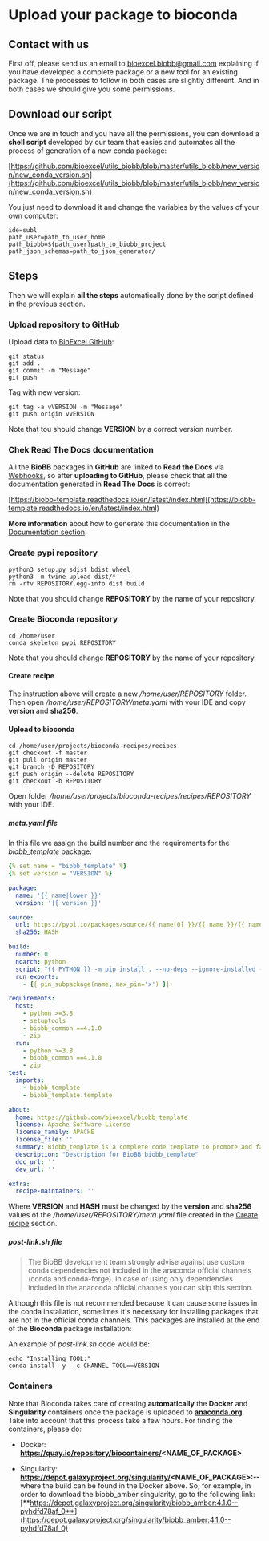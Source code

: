 # Upload your package to bioconda

## Contact with us

First off, please send us an email to [bioexcel.biobb@gmail.com](mailto:bioexcel.biobb@gmail.com) explaining if you have developed a complete package or a new tool for an existing package. The processes to follow in both cases are slightly different. And in both cases we should give you some permissions.

## Download our script

Once we are in touch and you have all the permissions, you can download a **shell script** developed by our team that easies and automates all the process of generation of a new conda package:

[https://github.com/bioexcel/utils_biobb/blob/master/utils_biobb/new_version/new_conda_version.sh](https://github.com/bioexcel/utils_biobb/blob/master/utils_biobb/new_version/new_conda_version.sh)

You just need to download it and change the variables by the values of your own computer:

```Shell
ide=subl
path_user=path_to_user_home
path_biobb=${path_user}path_to_biobb_project
path_json_schemas=path_to_json_generator/
```

## Steps

Then we will explain **all the steps** automatically done by the script defined in the previous section.

### Upload repository to GitHub

Upload data to [BioExcel GitHub](https://github.com/bioexcel):

```Shell
git status
git add . 
git commit -m "Message"
git push 
```

Tag with new version:

```Shell
git tag -a vVERSION -m "Message"
git push origin vVERSION
```
Note that tou should change **VERSION** by a correct version number.

### Chek Read The Docs documentation

All the **BioBB** packages in **GitHub** are linked to **Read the Docs** via [Webhooks](https://developer.github.com/webhooks/), so after **uploading to GitHub**, please check that all the documentation generated in **Read The Docs** is correct:

[https://biobb-template.readthedocs.io/en/latest/index.html](https://biobb-template.readthedocs.io/en/latest/index.html)

**More information** about how to generate this documentation in the [Documentation section](https://biobb-documentation.readthedocs.io/en/latest/documentation.html).

### Create pypi repository

```shell
python3 setup.py sdist bdist_wheel
python3 -m twine upload dist/* 
rm -rfv REPOSITORY.egg-info dist build
```

Note that you should change **REPOSITORY** by the name of your repository.

### Create Bioconda repository

```shell
cd /home/user
conda skeleton pypi REPOSITORY
```

Note that you should change **REPOSITORY** by the name of your repository.

#### Create recipe

The instruction above will create a new */home/user/REPOSITORY* folder. Then open */home/user/REPOSITORY/meta.yaml* with your IDE and copy **version** and **sha256**.

#### Upload to bioconda

```shell
cd /home/user/projects/bioconda-recipes/recipes
git checkout -f master
git pull origin master
git branch -D REPOSITORY
git push origin --delete REPOSITORY
git checkout -b REPOSITORY
```

Open folder */home/user/projects/bioconda-recipes/recipes/REPOSITORY* with your IDE.

##### meta.yaml file

In this file we assign the build number and the requirements for the *biobb_template* package:

```yaml
{% set name = "biobb_template" %}
{% set version = "VERSION" %}

package:
  name: '{{ name|lower }}'
  version: '{{ version }}'

source:
  url: https://pypi.io/packages/source/{{ name[0] }}/{{ name }}/{{ name }}-{{ version }}.tar.gz
  sha256: HASH

build:
  number: 0
  noarch: python
  script: "{{ PYTHON }} -m pip install . --no-deps --ignore-installed --no-cache-dir -vvv"
  run_exports:
    - {{ pin_subpackage(name, max_pin='x') }}

requirements:
  host:
    - python >=3.8
    - setuptools
    - biobb_common ==4.1.0
    - zip
  run:
    - python >=3.8
    - biobb_common ==4.1.0
    - zip
test:
  imports:
    - biobb_template
    - biobb_template.template

about:
  home: https://github.com/bioexcel/biobb_template
  license: Apache Software License
  license_family: APACHE
  license_file: ''
  summary: Biobb_template is a complete code template to promote and facilitate the creation of new Biobbs by the community.
  description: "Description for BioBB biobb_template"
  doc_url: ''
  dev_url: ''

extra:
  recipe-maintainers: ''
```

Where **VERSION** and **HASH** must be changed by the **version** and **sha256** values of the */home/user/REPOSITORY/meta.yaml* file created in the [Create recipe](#create-recipe) section.

##### post-link.sh file

> The BioBB development team strongly advise against use custom conda dependencies not included in the anaconda official channels (conda and conda-forge). In case of using only dependencies included in the anaconda official channels you can skip this section.

Although this file is not recommended because it can cause some issues in the conda installation, sometimes it's necessary for installing packages that are not in the official conda channels. This packages are installed at the end of the **Bioconda** package installation:

An example of *post-link.sh* code would be:

```shell
echo "Installing TOOL:"
conda install -y  -c CHANNEL TOOL==VERSION
```

### Containers

Note that Bioconda takes care of creating **automatically** the **Docker** and **Singularity** containers once the package is uploaded to [**anaconda.org**](https://anaconda.org/). Take into account that this process take a few hours. For finding the containers, please do:

* Docker: **https://quay.io/repository/biocontainers/<NAME_OF_PACKAGE>**

* Singularity: **https://depot.galaxyproject.org/singularity/<NAME_OF_PACKAGE>:<VERSION>--<BUILD>** where the build can be found in the Docker above. So, for example, in order to download the biobb_amber singularity, go to the following link: [**https://depot.galaxyproject.org/singularity/biobb_amber:4.1.0--pyhdfd78af_0**](https://depot.galaxyproject.org/singularity/biobb_amber:4.1.0--pyhdfd78af_0)

